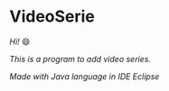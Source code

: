 # VideoSerie
*Hi!* :smile:  

*This is a program to add video series.*  

*Made with Java language in IDE Eclipse*
